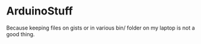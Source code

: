 ArduinoStuff
===

Because keeping files on gists or in various bin/ folder on my laptop is not a good thing.
